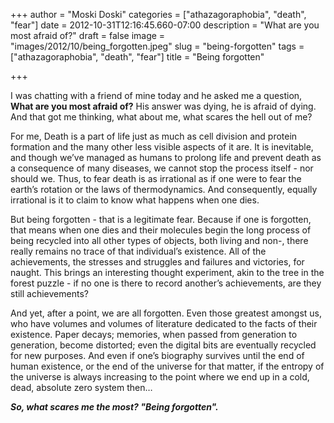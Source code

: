 +++
author = "Moski Doski"
categories = ["athazagoraphobia", "death", "fear"]
date = 2012-10-31T12:16:45.660-07:00
description = "What are you most afraid of?"
draft = false
image = "images/2012/10/being_forgotten.jpeg"
slug = "being-forgotten"
tags = ["athazagoraphobia", "death", "fear"]
title = "Being forgotten"

+++

I was chatting with a friend of mine today and he asked me a question, **What are you most afraid of?** His answer was dying, he is afraid of dying. And that got me thinking, what about me, what scares the hell out of me?

For me, Death is a part of life just as much as cell division and protein formation and the many other less visible aspects of it are. It is inevitable, and though we’ve managed as humans to prolong life and prevent death as a consequence of many diseases, we cannot stop the process itself - nor should we. Thus, to fear death is as irrational as if one were to fear the earth’s rotation or the laws of thermodynamics. And consequently, equally irrational is it to claim to know what happens when one dies.

But being forgotten - that is a legitimate fear. Because if one is forgotten, that means when one dies and their molecules begin the long process of being recycled into all other types of objects, both living and non-, there really remains no trace of that individual’s existence. All of the achievements, the stresses and struggles and failures and victories, for naught. This brings an interesting thought experiment, akin to the tree in the forest puzzle - if no one is there to record another’s achievements, are they still achievements?

And yet, after a point, we are all forgotten. Even those greatest amongst us, who have volumes and volumes of literature dedicated to the facts of their existence. Paper decays; memories, when passed from generation to generation, become distorted; even the digital bits are eventually recycled for new purposes. And even if one’s biography survives until the end of human existence, or the end of the universe for that matter, if the entropy of the universe is always increasing to the point where we end up in a cold, dead, absolute zero system then…

_**So, what scares me the most? "Being forgotten".**_